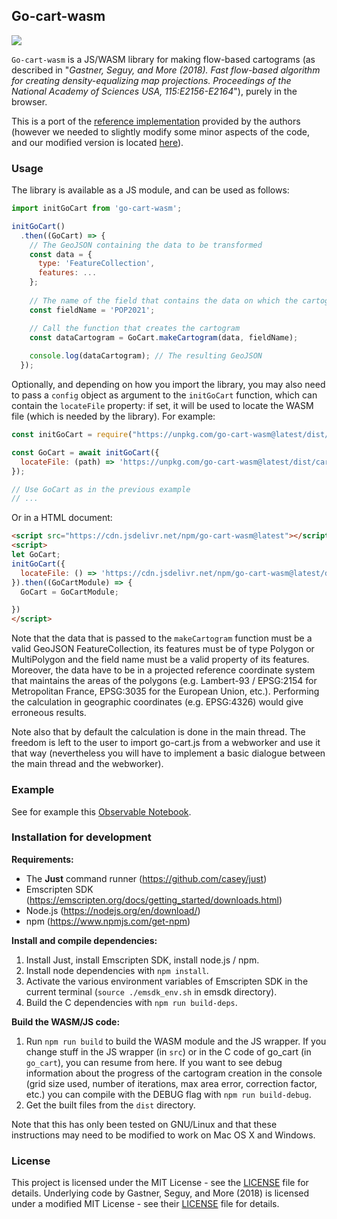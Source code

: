 ## Go-cart-wasm

![](./logo-go-cart-wasm.png)

`Go-cart-wasm` is a JS/WASM library for making flow-based cartograms (as described in "*Gastner, Seguy, and More (2018). Fast flow-based algorithm for creating density-equalizing map projections. Proceedings of the National Academy of Sciences USA, 115:E2156-E2164*"), purely in the browser.

This is a port of the [reference implementation](https://github.com/Flow-Based-Cartograms/go_cart) provided by the authors (however we needed to slightly modify some minor aspects of the code, and our modified version is located [here](https://github.com/mthh/go_cart/tree/wasm-mod)).

### Usage

The library is available as a JS module, and can be used as follows:

```js
import initGoCart from 'go-cart-wasm';

initGoCart()
  .then((GoCart) => {
    // The GeoJSON containing the data to be transformed
    const data = {
      type: 'FeatureCollection',
      features: ...
    };
    
    // The name of the field that contains the data on which the cartogram will be based
    const fieldName = 'POP2021';

    // Call the function that creates the cartogram
    const dataCartogram = GoCart.makeCartogram(data, fieldName);
    
    console.log(dataCartogram); // The resulting GeoJSON
  });
```

Optionally, and depending on how you import the library, you may also need to pass a `config` object as argument to the `initGoCart` function, which can contain the `locateFile` property: if set, it will be used to locate the WASM file (which is needed by the library). For example:

```js
const initGoCart = require("https://unpkg.com/go-cart-wasm@latest/dist/go-cart.js");

const GoCart = await initGoCart({
  locateFile: (path) => 'https://unpkg.com/go-cart-wasm@latest/dist/cart.wasm',
});

// Use GoCart as in the previous example
// ...
```

Or in a HTML document:

```html
<script src="https://cdn.jsdelivr.net/npm/go-cart-wasm@latest"></script>
<script>
let GoCart;
initGoCart({
  locateFile: () => 'https://cdn.jsdelivr.net/npm/go-cart-wasm@latest/dist/cart.wasm',
}).then((GoCartModule) => {
  GoCart = GoCartModule;

})
</script>
```

Note that the data that is passed to the `makeCartogram` function must be a valid GeoJSON FeatureCollection, its features must be of type Polygon or MultiPolygon and the field name must be a valid property of its features.
Moreover, the data have to be in a projected reference coordinate system that maintains the areas of the polygons (e.g. Lambert-93 / EPSG:2154 for Metropolitan France, EPSG:3035 for the European Union, etc.). Performing the calculation in geographic coordinates (e.g. EPSG:4326) would give erroneous results.

Note also that by default the calculation is done in the main thread. The freedom is left to the user to import go-cart.js from a webworker and use it that way (nevertheless you will have to implement a basic dialogue between the main thread and the webworker).

### Example

See for example this [Observable Notebook](https://observablehq.com/@riate/flow-based-cartograms-gastner-seguy-more-2018-in-the-browse).

### Installation for development

**Requirements:**

- The **Just** command runner (https://github.com/casey/just)
- Emscripten SDK (https://emscripten.org/docs/getting_started/downloads.html)
- Node.js (https://nodejs.org/en/download/)
- npm (https://www.npmjs.com/get-npm)

**Install and compile dependencies:**

1) Install Just, install Emscripten SDK, install node.js / npm.
2) Install node dependencies with `npm install`.
3) Activate the various environment variables of Emscripten SDK in the current terminal (`source ./emsdk_env.sh` in emsdk directory).
4) Build the C dependencies with `npm run build-deps`.

**Build the WASM/JS code:**

1) Run `npm run build` to build the WASM module and the JS wrapper. If you change stuff in the JS wrapper (in `src`) or in the C code of go_cart (in `go_cart`), you can resume from here.
   If you want to see debug information about the progress of the cartogram creation in the console (grid size used, number of iterations, max area error, correction factor, etc.) you can compile with the DEBUG flag with `npm run build-debug`.
2) Get the built files from the `dist` directory.

Note that this has only been tested on GNU/Linux and that these instructions may need to be modified to work on Mac OS X and Windows.

### License

This project is licensed under the MIT License - see the [LICENSE](LICENSE) file for details.
Underlying code by Gastner, Seguy, and More (2018) is licensed under a modified MIT License - see their [LICENSE](https://github.com/Flow-Based-Cartograms/go_cart/blob/master/LICENSE) file for details.
